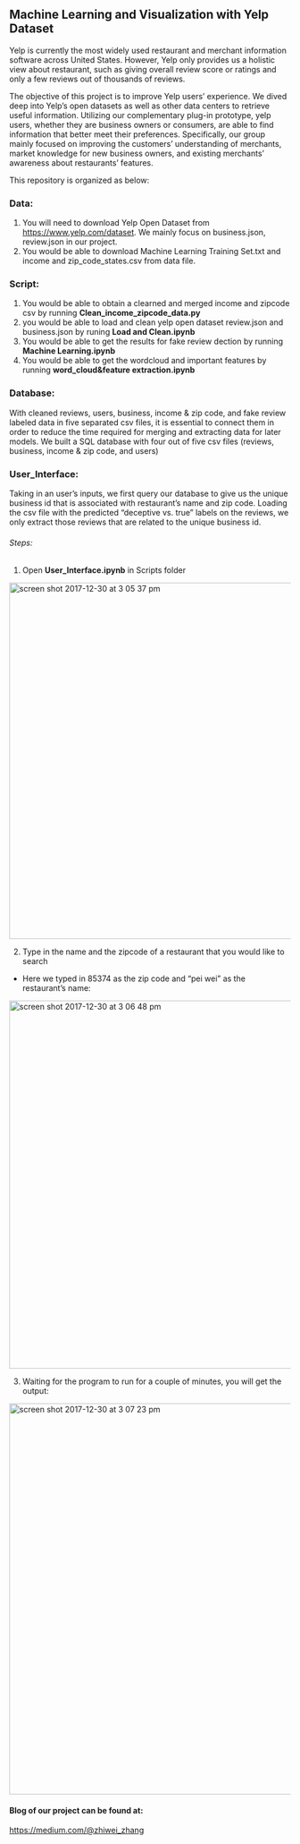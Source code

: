 ## Machine Learning and Visualization with Yelp Dataset 

Yelp is currently the most widely used restaurant and merchant information software across United States. However, Yelp only provides us a holistic view about restaurant, such as giving overall review score or ratings and only a few reviews out of thousands of reviews.  

The objective of this project is to improve Yelp users’ experience. We dived deep into Yelp’s open datasets as well as other data centers to retrieve useful information. Utilizing our complementary plug-in prototype, yelp users, whether they are business owners or consumers, are able to find information that better meet their preferences. Specifically, our group mainly focused on  improving the customers’ understanding of merchants, market knowledge for new business owners, and  existing merchants’ awareness about restaurants’ features.  


This repository is organized as below:

### Data:

1. You will need to download Yelp Open Dataset from https://www.yelp.com/dataset. We mainly focus on business.json, review.json in our project.
2. You would be able to download Machine Learning Training Set.txt and income and zip_code_states.csv from data file.



### Script:
1. You would be able to obtain a clearned and merged income and zipcode csv by running **Clean_income_zipcode_data.py**
2. you would be able to load and clean yelp open dataset review.json and business.json by runing **Load and Clean.ipynb**
3. You would be able to get the results for fake review dection by running **Machine Learning.ipynb**
4. You would be able to get the wordcloud and important features by running **word_cloud&feature extraction.ipynb**

### Database:
With cleaned reviews, users, business, income & zip code, and fake review labeled data in five separated csv files, it is essential to connect them in order to reduce the time required for merging and extracting data for later models. We built a SQL database with four out of  five csv files (reviews, business, income & zip code, and users) 

### User_Interface:
Taking in an user’s inputs, we first query our database to give us the unique business id that is associated with restaurant’s name and zip code. Loading the csv file with the predicted “deceptive vs. true” labels on the reviews, we only extract those reviews that are related to the unique business id. 

###### Steps:
1. Open **User_Interface.ipynb** in Scripts folder

<img width="637" alt="screen shot 2017-12-30 at 3 05 37 pm" src="https://user-images.githubusercontent.com/31679696/34452110-f71df3b2-ed72-11e7-8efd-ee7c8db31ea1.png">

2. Type in the name and the zipcode of a restaurant that you would like to search
- Here we typed in 85374 as the zip code and  “pei wei” as the restaurant’s name:

<img width="658" alt="screen shot 2017-12-30 at 3 06 48 pm" src="https://user-images.githubusercontent.com/31679696/34452119-24a808ae-ed73-11e7-9541-b6cb85a9c36e.png">


3. Waiting for the program to run for a couple of minutes, you will get the output:

<img width="699" alt="screen shot 2017-12-30 at 3 07 23 pm" src="https://user-images.githubusercontent.com/31679696/34452121-396970e8-ed73-11e7-88fe-7f8c816b4595.png">


#### Blog of our project can be found at:
https://medium.com/@zhiwei_zhang



